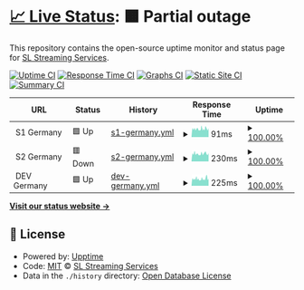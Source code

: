 # [📈 Live Status](https://status.sl-streaming.eu): <!--live status--> **🟧 Partial outage**

This repository contains the open-source uptime monitor and status page for [SL Streaming Services](https://status.sl-streaming.eu).

[![Uptime CI](https://github.com/Sakretsos/status.sl-streaming.eu/workflows/Uptime%20CI/badge.svg)](https://github.com/Sakretsos/status.sl-streaming.eu/actions?query=workflow%3A%22Uptime+CI%22)
[![Response Time CI](https://github.com/Sakretsos/status.sl-streaming.eu/workflows/Response%20Time%20CI/badge.svg)](https://github.com/Sakretsos/status.sl-streaming.eu/actions?query=workflow%3A%22Response+Time+CI%22)
[![Graphs CI](https://github.com/Sakretsos/status.sl-streaming.eu/workflows/Graphs%20CI/badge.svg)](https://github.com/Sakretsos/status.sl-streaming.eu/actions?query=workflow%3A%22Graphs+CI%22)
[![Static Site CI](https://github.com/Sakretsos/status.sl-streaming.eu/workflows/Static%20Site%20CI/badge.svg)](https://github.com/Sakretsos/status.sl-streaming.eu/actions?query=workflow%3A%22Static+Site+CI%22)
[![Summary CI](https://github.com/Sakretsos/status.sl-streaming.eu/workflows/Summary%20CI/badge.svg)](https://github.com/Sakretsos/status.sl-streaming.eu/actions?query=workflow%3A%22Summary+CI%22)

<!--start: status pages-->
<!-- This summary is generated by Upptime (https://github.com/upptime/upptime) -->
<!-- Do not edit this manually, your changes will be overwritten -->
<!-- prettier-ignore -->
| URL | Status | History | Response Time | Uptime |
| --- | ------ | ------- | ------------- | ------ |
| <img alt="" src="https://icons.duckduckgo.com/ip3/null.ico" height="13"> S1 Germany | 🟩 Up | [s1-germany.yml](https://github.com/Sakretsos/status.sl-streaming.eu/commits/HEAD/history/s1-germany.yml) | <details><summary><img alt="Response time graph" src="./graphs/s1-germany/response-time-week.png" height="20"> 91ms</summary><br><a href="https://status.sl-streaming.eu/history/s1-germany"><img alt="Response time 548" src="https://img.shields.io/endpoint?url=https%3A%2F%2Fraw.githubusercontent.com%2FSakretsos%2Fstatus.sl-streaming.eu%2FHEAD%2Fapi%2Fs1-germany%2Fresponse-time.json"></a><br><a href="https://status.sl-streaming.eu/history/s1-germany"><img alt="24-hour response time 84" src="https://img.shields.io/endpoint?url=https%3A%2F%2Fraw.githubusercontent.com%2FSakretsos%2Fstatus.sl-streaming.eu%2FHEAD%2Fapi%2Fs1-germany%2Fresponse-time-day.json"></a><br><a href="https://status.sl-streaming.eu/history/s1-germany"><img alt="7-day response time 91" src="https://img.shields.io/endpoint?url=https%3A%2F%2Fraw.githubusercontent.com%2FSakretsos%2Fstatus.sl-streaming.eu%2FHEAD%2Fapi%2Fs1-germany%2Fresponse-time-week.json"></a><br><a href="https://status.sl-streaming.eu/history/s1-germany"><img alt="30-day response time 87" src="https://img.shields.io/endpoint?url=https%3A%2F%2Fraw.githubusercontent.com%2FSakretsos%2Fstatus.sl-streaming.eu%2FHEAD%2Fapi%2Fs1-germany%2Fresponse-time-month.json"></a><br><a href="https://status.sl-streaming.eu/history/s1-germany"><img alt="1-year response time 507" src="https://img.shields.io/endpoint?url=https%3A%2F%2Fraw.githubusercontent.com%2FSakretsos%2Fstatus.sl-streaming.eu%2FHEAD%2Fapi%2Fs1-germany%2Fresponse-time-year.json"></a></details> | <details><summary><a href="https://status.sl-streaming.eu/history/s1-germany">100.00%</a></summary><a href="https://status.sl-streaming.eu/history/s1-germany"><img alt="All-time uptime 100.00%" src="https://img.shields.io/endpoint?url=https%3A%2F%2Fraw.githubusercontent.com%2FSakretsos%2Fstatus.sl-streaming.eu%2FHEAD%2Fapi%2Fs1-germany%2Fuptime.json"></a><br><a href="https://status.sl-streaming.eu/history/s1-germany"><img alt="24-hour uptime 100.00%" src="https://img.shields.io/endpoint?url=https%3A%2F%2Fraw.githubusercontent.com%2FSakretsos%2Fstatus.sl-streaming.eu%2FHEAD%2Fapi%2Fs1-germany%2Fuptime-day.json"></a><br><a href="https://status.sl-streaming.eu/history/s1-germany"><img alt="7-day uptime 100.00%" src="https://img.shields.io/endpoint?url=https%3A%2F%2Fraw.githubusercontent.com%2FSakretsos%2Fstatus.sl-streaming.eu%2FHEAD%2Fapi%2Fs1-germany%2Fuptime-week.json"></a><br><a href="https://status.sl-streaming.eu/history/s1-germany"><img alt="30-day uptime 100.00%" src="https://img.shields.io/endpoint?url=https%3A%2F%2Fraw.githubusercontent.com%2FSakretsos%2Fstatus.sl-streaming.eu%2FHEAD%2Fapi%2Fs1-germany%2Fuptime-month.json"></a><br><a href="https://status.sl-streaming.eu/history/s1-germany"><img alt="1-year uptime 99.99%" src="https://img.shields.io/endpoint?url=https%3A%2F%2Fraw.githubusercontent.com%2FSakretsos%2Fstatus.sl-streaming.eu%2FHEAD%2Fapi%2Fs1-germany%2Fuptime-year.json"></a></details>
| <img alt="" src="https://icons.duckduckgo.com/ip3/null.ico" height="13"> S2 Germany | 🟥 Down | [s2-germany.yml](https://github.com/Sakretsos/status.sl-streaming.eu/commits/HEAD/history/s2-germany.yml) | <details><summary><img alt="Response time graph" src="./graphs/s2-germany/response-time-week.png" height="20"> 230ms</summary><br><a href="https://status.sl-streaming.eu/history/s2-germany"><img alt="Response time 706" src="https://img.shields.io/endpoint?url=https%3A%2F%2Fraw.githubusercontent.com%2FSakretsos%2Fstatus.sl-streaming.eu%2FHEAD%2Fapi%2Fs2-germany%2Fresponse-time.json"></a><br><a href="https://status.sl-streaming.eu/history/s2-germany"><img alt="24-hour response time 227" src="https://img.shields.io/endpoint?url=https%3A%2F%2Fraw.githubusercontent.com%2FSakretsos%2Fstatus.sl-streaming.eu%2FHEAD%2Fapi%2Fs2-germany%2Fresponse-time-day.json"></a><br><a href="https://status.sl-streaming.eu/history/s2-germany"><img alt="7-day response time 230" src="https://img.shields.io/endpoint?url=https%3A%2F%2Fraw.githubusercontent.com%2FSakretsos%2Fstatus.sl-streaming.eu%2FHEAD%2Fapi%2Fs2-germany%2Fresponse-time-week.json"></a><br><a href="https://status.sl-streaming.eu/history/s2-germany"><img alt="30-day response time 240" src="https://img.shields.io/endpoint?url=https%3A%2F%2Fraw.githubusercontent.com%2FSakretsos%2Fstatus.sl-streaming.eu%2FHEAD%2Fapi%2Fs2-germany%2Fresponse-time-month.json"></a><br><a href="https://status.sl-streaming.eu/history/s2-germany"><img alt="1-year response time 664" src="https://img.shields.io/endpoint?url=https%3A%2F%2Fraw.githubusercontent.com%2FSakretsos%2Fstatus.sl-streaming.eu%2FHEAD%2Fapi%2Fs2-germany%2Fresponse-time-year.json"></a></details> | <details><summary><a href="https://status.sl-streaming.eu/history/s2-germany">100.00%</a></summary><a href="https://status.sl-streaming.eu/history/s2-germany"><img alt="All-time uptime 99.61%" src="https://img.shields.io/endpoint?url=https%3A%2F%2Fraw.githubusercontent.com%2FSakretsos%2Fstatus.sl-streaming.eu%2FHEAD%2Fapi%2Fs2-germany%2Fuptime.json"></a><br><a href="https://status.sl-streaming.eu/history/s2-germany"><img alt="24-hour uptime 99.99%" src="https://img.shields.io/endpoint?url=https%3A%2F%2Fraw.githubusercontent.com%2FSakretsos%2Fstatus.sl-streaming.eu%2FHEAD%2Fapi%2Fs2-germany%2Fuptime-day.json"></a><br><a href="https://status.sl-streaming.eu/history/s2-germany"><img alt="7-day uptime 100.00%" src="https://img.shields.io/endpoint?url=https%3A%2F%2Fraw.githubusercontent.com%2FSakretsos%2Fstatus.sl-streaming.eu%2FHEAD%2Fapi%2Fs2-germany%2Fuptime-week.json"></a><br><a href="https://status.sl-streaming.eu/history/s2-germany"><img alt="30-day uptime 100.00%" src="https://img.shields.io/endpoint?url=https%3A%2F%2Fraw.githubusercontent.com%2FSakretsos%2Fstatus.sl-streaming.eu%2FHEAD%2Fapi%2Fs2-germany%2Fuptime-month.json"></a><br><a href="https://status.sl-streaming.eu/history/s2-germany"><img alt="1-year uptime 100.00%" src="https://img.shields.io/endpoint?url=https%3A%2F%2Fraw.githubusercontent.com%2FSakretsos%2Fstatus.sl-streaming.eu%2FHEAD%2Fapi%2Fs2-germany%2Fuptime-year.json"></a></details>
| <img alt="" src="https://icons.duckduckgo.com/ip3/null.ico" height="13"> DEV Germany | 🟩 Up | [dev-germany.yml](https://github.com/Sakretsos/status.sl-streaming.eu/commits/HEAD/history/dev-germany.yml) | <details><summary><img alt="Response time graph" src="./graphs/dev-germany/response-time-week.png" height="20"> 225ms</summary><br><a href="https://status.sl-streaming.eu/history/dev-germany"><img alt="Response time 714" src="https://img.shields.io/endpoint?url=https%3A%2F%2Fraw.githubusercontent.com%2FSakretsos%2Fstatus.sl-streaming.eu%2FHEAD%2Fapi%2Fdev-germany%2Fresponse-time.json"></a><br><a href="https://status.sl-streaming.eu/history/dev-germany"><img alt="24-hour response time 230" src="https://img.shields.io/endpoint?url=https%3A%2F%2Fraw.githubusercontent.com%2FSakretsos%2Fstatus.sl-streaming.eu%2FHEAD%2Fapi%2Fdev-germany%2Fresponse-time-day.json"></a><br><a href="https://status.sl-streaming.eu/history/dev-germany"><img alt="7-day response time 225" src="https://img.shields.io/endpoint?url=https%3A%2F%2Fraw.githubusercontent.com%2FSakretsos%2Fstatus.sl-streaming.eu%2FHEAD%2Fapi%2Fdev-germany%2Fresponse-time-week.json"></a><br><a href="https://status.sl-streaming.eu/history/dev-germany"><img alt="30-day response time 230" src="https://img.shields.io/endpoint?url=https%3A%2F%2Fraw.githubusercontent.com%2FSakretsos%2Fstatus.sl-streaming.eu%2FHEAD%2Fapi%2Fdev-germany%2Fresponse-time-month.json"></a><br><a href="https://status.sl-streaming.eu/history/dev-germany"><img alt="1-year response time 677" src="https://img.shields.io/endpoint?url=https%3A%2F%2Fraw.githubusercontent.com%2FSakretsos%2Fstatus.sl-streaming.eu%2FHEAD%2Fapi%2Fdev-germany%2Fresponse-time-year.json"></a></details> | <details><summary><a href="https://status.sl-streaming.eu/history/dev-germany">100.00%</a></summary><a href="https://status.sl-streaming.eu/history/dev-germany"><img alt="All-time uptime 99.99%" src="https://img.shields.io/endpoint?url=https%3A%2F%2Fraw.githubusercontent.com%2FSakretsos%2Fstatus.sl-streaming.eu%2FHEAD%2Fapi%2Fdev-germany%2Fuptime.json"></a><br><a href="https://status.sl-streaming.eu/history/dev-germany"><img alt="24-hour uptime 100.00%" src="https://img.shields.io/endpoint?url=https%3A%2F%2Fraw.githubusercontent.com%2FSakretsos%2Fstatus.sl-streaming.eu%2FHEAD%2Fapi%2Fdev-germany%2Fuptime-day.json"></a><br><a href="https://status.sl-streaming.eu/history/dev-germany"><img alt="7-day uptime 100.00%" src="https://img.shields.io/endpoint?url=https%3A%2F%2Fraw.githubusercontent.com%2FSakretsos%2Fstatus.sl-streaming.eu%2FHEAD%2Fapi%2Fdev-germany%2Fuptime-week.json"></a><br><a href="https://status.sl-streaming.eu/history/dev-germany"><img alt="30-day uptime 100.00%" src="https://img.shields.io/endpoint?url=https%3A%2F%2Fraw.githubusercontent.com%2FSakretsos%2Fstatus.sl-streaming.eu%2FHEAD%2Fapi%2Fdev-germany%2Fuptime-month.json"></a><br><a href="https://status.sl-streaming.eu/history/dev-germany"><img alt="1-year uptime 99.98%" src="https://img.shields.io/endpoint?url=https%3A%2F%2Fraw.githubusercontent.com%2FSakretsos%2Fstatus.sl-streaming.eu%2FHEAD%2Fapi%2Fdev-germany%2Fuptime-year.json"></a></details>

<!--end: status pages-->

[**Visit our status website →**](https://status.sl-streaming.eu)

## 📄 License

- Powered by: [Upptime](https://github.com/upptime/upptime)
- Code: [MIT](./LICENSE) © [SL Streaming Services](https://status.sl-streaming.eu)
- Data in the `./history` directory: [Open Database License](https://opendatacommons.org/licenses/odbl/1-0/)
